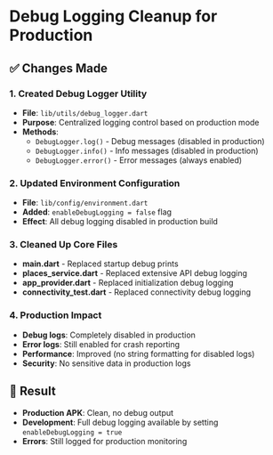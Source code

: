 # Debug Logging Cleanup for Production

## ✅ Changes Made

### 1. Created Debug Logger Utility
- **File**: `lib/utils/debug_logger.dart`
- **Purpose**: Centralized logging control based on production mode
- **Methods**:
  - `DebugLogger.log()` - Debug messages (disabled in production)
  - `DebugLogger.info()` - Info messages (disabled in production)  
  - `DebugLogger.error()` - Error messages (always enabled)

### 2. Updated Environment Configuration
- **File**: `lib/config/environment.dart`
- **Added**: `enableDebugLogging = false` flag
- **Effect**: All debug logging disabled in production build

### 3. Cleaned Up Core Files
- **main.dart** - Replaced startup debug prints
- **places_service.dart** - Replaced extensive API debug logging
- **app_provider.dart** - Replaced initialization debug logging
- **connectivity_test.dart** - Replaced connectivity debug logging

### 4. Production Impact
- **Debug logs**: Completely disabled in production
- **Error logs**: Still enabled for crash reporting
- **Performance**: Improved (no string formatting for disabled logs)
- **Security**: No sensitive data in production logs

## 🎯 Result
- **Production APK**: Clean, no debug output
- **Development**: Full debug logging available by setting `enableDebugLogging = true`
- **Errors**: Still logged for production monitoring